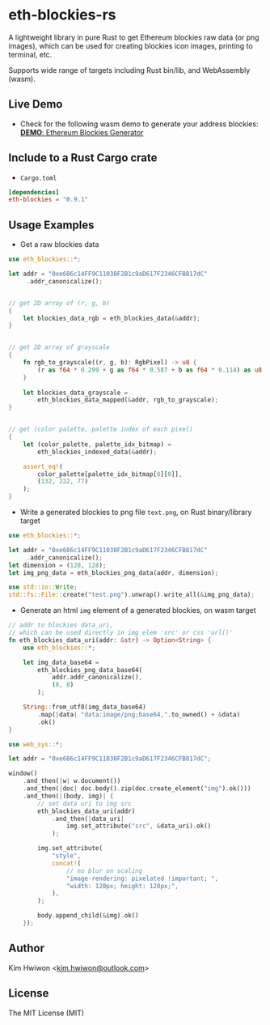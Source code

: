 # eth-blockies-rs
A lightweight library in pure Rust to get Ethereum blockies raw data (or png images),
which can be used for creating blockies icon images, printing to terminal, etc.

Supports wide range of targets including Rust bin/lib, and WebAssembly (wasm).



## Live Demo

* Check for the following wasm demo to generate your address blockies:  
[**DEMO**: Ethereum Blockies Generator](https://snoopy3476.github.io/eth-blockies-rs)



## Include to a Rust Cargo crate
* `Cargo.toml`
```toml
[dependencies]
eth-blockies = "0.9.1"
```



## Usage Examples


* Get a raw blockies data
```rust
use eth_blockies::*;

let addr = "0xe686c14FF9C11038F2B1c9aD617F2346CFB817dC"
     .addr_canonicalize();


// get 2D array of (r, g, b)
{
    let blockies_data_rgb = eth_blockies_data(&addr);
}


// get 2D array of grayscale
{
    fn rgb_to_grayscale((r, g, b): RgbPixel) -> u8 {
        (r as f64 * 0.299 + g as f64 * 0.587 + b as f64 * 0.114) as u8
    }
    
    let blockies_data_grayscale =
        eth_blockies_data_mapped(&addr, rgb_to_grayscale);
}


// get (color palette, palette index of each pixel)
{
    let (color_palette, palette_idx_bitmap) =
        eth_blockies_indexed_data(&addr);

    assert_eq!(
        color_palette[palette_idx_bitmap[0][0]],
        (132, 222, 77)
    );
}
```



* Write a generated blockies to png file `text.png`, on Rust binary/library target
```rust
use eth_blockies::*;

let addr = "0xe686c14FF9C11038F2B1c9aD617F2346CFB817dC"
     .addr_canonicalize();
let dimension = (128, 128);
let img_png_data = eth_blockies_png_data(addr, dimension);

use std::io::Write;
std::fs::File::create("test.png").unwrap().write_all(&img_png_data);
```



* Generate an html `img` element of a generated blockies, on wasm target
```rust
// addr to blockies data_uri,
// which can be used directly in img elem 'src' or css 'url()'
fn eth_blockies_data_uri(addr: &str) -> Option<String> {
    use eth_blockies::*;

    let img_data_base64 =
        eth_blockies_png_data_base64(
            addr.addr_canonicalize(),
            (8, 8)
        );

    String::from_utf8(img_data_base64)
        .map(|data| "data:image/png;base64,".to_owned() + &data)
        .ok()
}

use web_sys::*;

let addr = "0xe686c14FF9C11038F2B1c9aD617F2346CFB817dC";

window()
    .and_then(|w| w.document())
    .and_then(|doc| doc.body().zip(doc.create_element("img").ok()))
    .and_then(|(body, img)| {
        // set data uri to img src
        eth_blockies_data_uri(addr)
            .and_then(|data_uri|
                img.set_attribute("src", &data_uri).ok()
            );

        img.set_attribute(
            "style",
            concat!(
                // no blur on scaling
                "image-rendering: pixelated !important; ",
                "width: 120px; height: 120px;",
            ),
        );

        body.append_child(&img).ok()
    });
```



## Author
Kim Hwiwon \<kim.hwiwon@outlook.com\>



## License
The MIT License (MIT)
